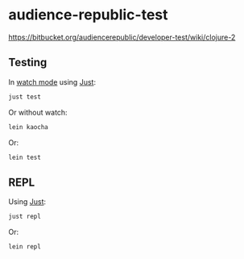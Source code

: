 # audience-republic-test

<https://bitbucket.org/audiencerepublic/developer-test/wiki/clojure-2>

## Testing

In [watch mode](https://cljdoc.org/d/lambdaisland/kaocha/1.91.1392/doc/7-watch-mode) using [Just](https://github.com/casey/just):

```sh
just test
```

Or without watch:

```sh
lein kaocha
``` 

Or:

```sh
lein test
```

## REPL

Using [Just](https://github.com/casey/just):

```sh
just repl
```

Or:

```sh
lein repl
```